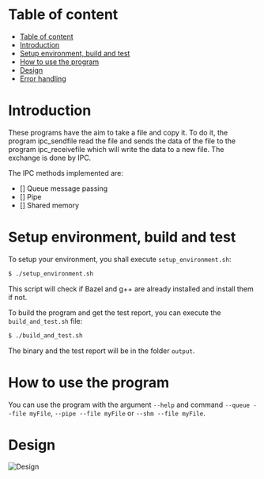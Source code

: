 # Table of content
- [Table of content](#table-of-content)
- [Introduction](#introduction)
- [Setup environment, build and test](#setup-environment-build-and-test)
- [How to use the program](#how-to-use-the-program)
- [Design](#design)
- [Error handling](#error-handling)

# Introduction

These programs have the aim to take a file and copy it. To do it, the program ipc_sendfile read the file and sends the data of the file to the program ipc_receivefile which will write the data to a new file. The exchange is done by IPC.

The IPC methods implemented are:
- [] Queue message passing
- [] Pipe
- [] Shared memory 

# Setup environment, build and test

To setup your environment, you shall execute `setup_environment.sh`:
```bash
$ ./setup_environment.sh
```

This script will check if Bazel and g++ are already installed and install them if not.

To build the program and get the test report, you can execute the `build_and_test.sh` file:

```bash
$ ./build_and_test.sh
```

The binary and the test report will be in the folder `output`.

# How to use the program
You can use the program with the argument `--help` and command `--queue --file myFile`, `--pipe --file myFile` or `--shm --file myFile`.

# Design
![Design](Documentation/Current_Design.PNG)
